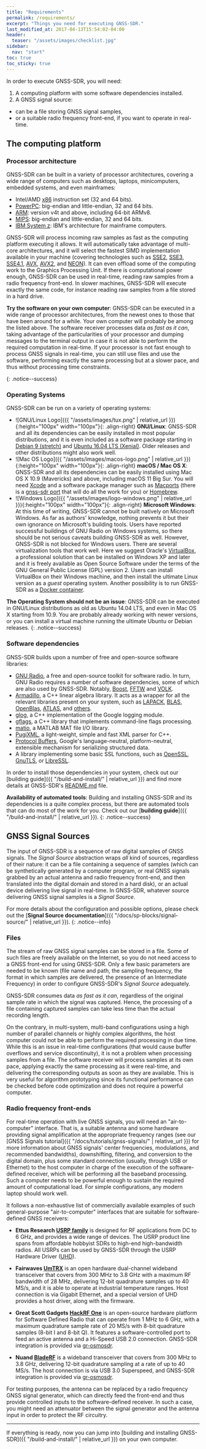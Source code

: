 ```yaml
---
title: "Requirements"
permalink: /requirements/
excerpt: "Things you need for executing GNSS-SDR."
last_modified_at: 2017-04-13T15:54:02-04:00
header:
  teaser: "/assets/images/checklist.jpg"
sidebar:
  nav: "start"
toc: true
toc_sticky: true
---
```



In order to execute GNSS-SDR, you will need:


 1. A computing platform with some software dependencies installed.
 2. A GNSS signal source:
   - can be a file storing GNSS signal samples,
   - or a suitable radio frequency front-end, if you want to operate in
   real-time.


## The computing platform

### Processor architecture

GNSS-SDR can be built in a variety of processor architectures, covering a wide
range of computers such as desktops, laptops, minicomputers, embedded systems,
and even mainframes:

* Intel/AMD [x86](https://en.wikipedia.org/wiki/X86) instruction set (32 and 64
bits).
* [PowerPC](https://en.wikipedia.org/wiki/PowerPC): big-endian and
little-endian, 32 and 64 bits.
* [ARM](https://en.wikipedia.org/wiki/ARM_architecture): version v4t and above,
including 64-bit ARMv8.
* [MIPS](https://en.wikipedia.org/wiki/MIPS_instruction_set): big-endian and
little-endian, 32 and 64 bits.
* [IBM System z](https://en.wikipedia.org/wiki/IBM_System_z): IBM's
architecture for mainframe computers.

GNSS-SDR will process incoming raw samples as fast as the computing platform
executing it allows. It will automatically take advantage of multi-core
architectures, and it will select the fastest SIMD implementation available in
your machine (covering technologies such as
[SSE2](https://www.intel.com/content/www/us/en/docs/intrinsics-guide/index.html#techs=SSE2),
[SSE3](https://www.intel.com/content/www/us/en/docs/intrinsics-guide/index.html#techs=SSE3),
[SSE4.1](https://www.intel.com/content/www/us/en/docs/intrinsics-guide/index.html#techs=SSE4_1),
[AVX](https://www.intel.com/content/www/us/en/docs/intrinsics-guide/index.html#techs=AVX),
[AVX2](https://www.intel.com/content/www/us/en/docs/intrinsics-guide/index.html#techs=AVX2),
and [NEON](https://developer.arm.com/architectures/instruction-sets/simd-isas/neon)). It can even offload
some of the computing work to the Graphics Processing Unit. If there is
computational power enough, GNSS-SDR can be used in real-time, reading raw
samples from a radio frequency front-end. In slower machines, GNSS-SDR will
execute exactly the same code, for instance reading raw samples from a file
stored in a hard drive.


**Try the software on your own computer**: GNSS-SDR can be executed in a wide
range of processor architectures, from the newest ones to those that have been
around for a while. Your own computer will probably be among the listed above.
The software receiver processes data _as fast as it can_, taking advantage of
the particularities of your processor and dumping messages to the terminal
output in case it is not able to perform the required computation in real-time.
If your processor is not fast enough to process GNSS signals in real-time, you
can still use files and use the software, performing exactly the same processing
but at a slower pace, and thus without processing time constraints.

{: .notice--success}

### Operating Systems

GNSS-SDR can be run on a variety of operating systems:

* ![GNU/Linux Logo]({{ "/assets/images/tux.png" | relative_url
}}){:height="100px" width="100px"}{: .align-right} **GNU/Linux**: GNSS-SDR and
all its dependencies can be easily installed in most popular distributions, and
it is even included as a software package starting in [Debian 9
(stretch)](https://packages.debian.org/stretch/gnss-sdr) and [Ubuntu 16.04 LTS
(Xenial)](https://packages.ubuntu.com/search?keywords=gnss-sdr). Older releases
and other distributions might also work well.
* ![Mac OS Logo]({{ "/assets/images/macos-logo.png" | relative_url
}}){:height="100px" width="100px"}{: .align-right} **macOS / Mac OS X**:
GNSS-SDR and all its dependencies can be easily installed using Mac OS X 10.9
(Mavericks) and above, including macOS 11 Big Sur. You will need
[Xcode](https://developer.apple.com/xcode/) and a software package manager such
as [Macports](https://www.macports.org/) (there is a [gnss-sdr
port](https://ports.macports.org/search/?q=gnss-sdr&name=on ) that will do
all the work for you) or [Homebrew](https://brew.sh/).
* ![Windows Logo]({{ "/assets/images/logo-windows.png" | relative_url
}}){:height="100px" width="100px"}{: .align-right} **Microsoft Windows**: At
this time of writing, GNSS-SDR cannot be built natively on Microsoft Windows. As
far as authors' knowledge, nothing prevents it but their own ignorance on
Microsoft's building tools. Users have reported successful buildings of GNU
Radio on Windows systems, so there should be not serious caveats building
GNSS-SDR as well. However, GNSS-SDR is not blocked for Windows users. There are
several virtualization tools that work well. Here we suggest Oracle's
[VirtualBox](https://www.virtualbox.org/), a professional solution that can be
installed on Windows XP and later and it is freely available as Open Source
Software under the terms of the GNU General Public License (GPL) version 2.
Users can install VirtualBox on their Windows machine, and then install the
ultimate Linux version as a _guest_ operating system. Another possibility is to
run GNSS-SDR as a [Docker
container](https://github.com/carlesfernandez/docker-gnsssdr).


**The Operating System should not be an issue**: GNSS-SDR can be executed in
GNU/Linux distributions as old as Ubuntu  14.04 LTS, and even in Mac OS X
starting from 10.9. You are probably already working with newer versions, or you
can install a virtual machine running the ultimate Ubuntu or Debian releases.
{: .notice--success}

### Software dependencies

GNSS-SDR builds upon a number of free and open-source software libraries:

* [GNU Radio](https://www.gnuradio.org/), a free and open-source toolkit for
software radio. In turn, GNU Radio requires a number of software dependencies,
some of which are also used by GNSS-SDR. Notably,
[Boost](https://www.boost.org/), [FFTW](http://www.fftw.org/) and
[VOLK](https://www.libvolk.org/).
* [Armadillo](http://arma.sourceforge.net/), a C++ linear algebra library. It
acts as a wrapper for all the relevant libraries present on your system, such as
[LAPACK](https://www.netlib.org/lapack/), [BLAS](https://www.netlib.org/blas/),
[OpenBlas](http://www.openblas.net/),
[ATLAS](http://math-atlas.sourceforge.net/), and
[others](http://arma.sourceforge.net/faq.html#linking).
* [glog](https://github.com/google/glog), a C++ implementation of the Google
logging module.
* [gflags](https://github.com/gflags/gflags), a C++ library that implements
command-line flags processing.
* [matio](https://github.com/tbeu/matio), a MATLAB MAT file I/O library.
* [PugiXML](https://github.com/zeux/pugixml), a light-weight, simple and fast
XML parser for C++.
* [Protocol Buffers](https://developers.google.com/protocol-buffers/), Google's
language-neutral, platform-neutral, extensible mechanism for serializing
structured data.
* A library implementing some basic SSL functions, such as
[OpenSSL](https://www.openssl.org/), [GnuTLS](https://www.gnutls.org/), or
[LibreSSL](https://www.libressl.org/).

In order to install those dependencies in your system, check out our [building
guide]({{ "/build-and-install/" | relative_url }}) and find more details at
GNSS-SDR's
[README.md](https://github.com/gnss-sdr/gnss-sdr/blob/main/README.md) file.

**Availability of automated tools**: Building and installing GNSS-SDR and its
dependencies is a quite complex process, but there are automated tools that can
do most of the work for you. Check out our [**building guide**]({{
"/build-and-install/" | relative_url }}).
{: .notice--success}


## GNSS Signal Sources

The input of GNSS-SDR is a sequence of raw digital samples of GNSS signals. The
_Signal Source_ abstraction wraps _all_ kind of sources, regardless of their
nature: it can be a file containing a sequence of samples (which can be
synthetically generated by a computer program, or real GNSS signals grabbed by
an actual antenna and radio frequency front-end, and then translated into the
digital domain and stored in a hard disk), or an actual device delivering live
signal in real-time. In GNSS-SDR, whatever source delivering GNSS signal samples
is a _Signal Source_.

For more details about the configuration and possible options, please check out
the [**Signal Source documentation**]({{ "/docs/sp-blocks/signal-source/" |
relative_url }}).
{: .notice--info}

### Files

The stream of raw GNSS signal samples can be stored in a file. Some of such
files are freely available on the Internet, so you do not need access to a GNSS
front-end for using GNSS-SDR. Only a few basic parameters are needed to be known
(file name and path, the sampling frequency, the format in which samples are
delivered, the presence of an Intermediate Frequency) in order to configure
GNSS-SDR's _Signal Source_ adequately.

GNSS-SDR consumes data _as fast as it can_, regardless of the original sample
rate in which the signal was captured. Hence, the processing of a file
containing captured samples can take less time than the actual recording length.

On the contrary, in multi-system, multi-band configurations using a high number
of parallel channels or highly complex algorithms, the host computer could not
be able to perform the required processing in due time. While this is an issue
in real-time configurations (that would cause buffer overflows and service
discontinuity), it is not a problem when processing samples from a file. The
software receiver will process samples at its own pace, applying exactly the
same processing as it were real-time, and delivering the corresponding outputs
as soon as they are available. This is very useful for algorithm prototyping
since its functional performance can be checked before code optimization and
does not require a powerful computer.

### Radio frequency front-ends

For real-time operation with live GNSS signals, you will need an
"air-to-computer" interface. That is, a suitable antenna and some hardware
providing signal amplification at the appropriate frequency ranges (see our
[GNSS Signals tutorial]({{ "/docs/tutorials/gnss-signals/" | relative_url }})
for more information about GNSS signals' center frequencies, modulations, and
recommended bandwidths), downshifting, filtering, and conversion to the digital
domain, plus some standard connection (usually, through USB or Ethernet) to the
host computer in charge of the execution of the software-defined receiver, which
will be performing all the baseband processing. Such a computer needs to be
powerful enough to sustain the required amount of computational load. For simple
configurations, any modern laptop should work well.

It follows a non-exhaustive list of commercially available examples of such
general-purpose "air-to-computer" interfaces that are suitable for
software-defined GNSS receivers:

* **Ettus Research [USRP family](https://www.ettus.com/products/)** is designed
for RF applications from DC to 6 GHz, and provides a wide range of devices. The
USRP product line spans from affordable hobbyist SDRs to high-end high-bandwidth
radios. All USRPs can be used by GNSS-SDR through the USRP Hardware Driver
([UHD](https://files.ettus.com/manual/)).

* **Fairwaves [UmTRX](https://osmocom.org/projects/umtrx/wiki/UmTRX)** is an
open hardware dual-channel wideband transceiver that covers from 300 MHz to 3.8
GHz with a maximum RF bandwidth of 28 MHz, delivering 12-bit quadrature samples
up to 40 MS/s, and it is able to operate at industrial temperature ranges. Host
connection is via Gigabit Ethernet, and a special version of UHD provides a host
driver, along with the firmware.

* **Great Scott Gadgets [HackRF One](https://greatscottgadgets.com/hackrf/)**
is an open-source hardware platform for Software Defined Radio that can operate
from 1 MHz to 6 GHz, with a maximum quadrature sample rate of 20 MS/s with 8-bit
quadrature samples (8-bit I and 8-bit Q). It features a software-controlled port
to feed an active antenna and a Hi-Speed USB 2.0 connection. GNSS-SDR
integration is provided via
[gr-osmosdr](https://osmocom.org/projects/gr-osmosdr/wiki/GrOsmoSDR).

* **Nuand [BladeRF](https://nuand.com)** is a wideband transceiver that covers
from 300 MHz to 3.8 GHz, delivering 12-bit quadrature sampling at a rate of up to
40 MS/s. The host connection is via USB 3.0 Superspeed, and GNSS-SDR integration
is provided via
[gr-osmosdr](https://osmocom.org/projects/gr-osmosdr/wiki/GrOsmoSDR).

For testing purposes, the antenna can be replaced by a radio frequency GNSS
signal generator, which can directly feed the front-end and thus provide
controlled inputs to the software-defined receiver. In such a case, you might
need an attenuator between the signal generator and the antenna input in order
to protect the RF circuitry.


-----

If everything is ready, now you can jump into [building and installing
GNSS-SDR]({{ "/build-and-install/" | relative_url }}) on your own computer.

<link rel="prerender" href="{{ "/build-and-install/" | relative_url }}" />
